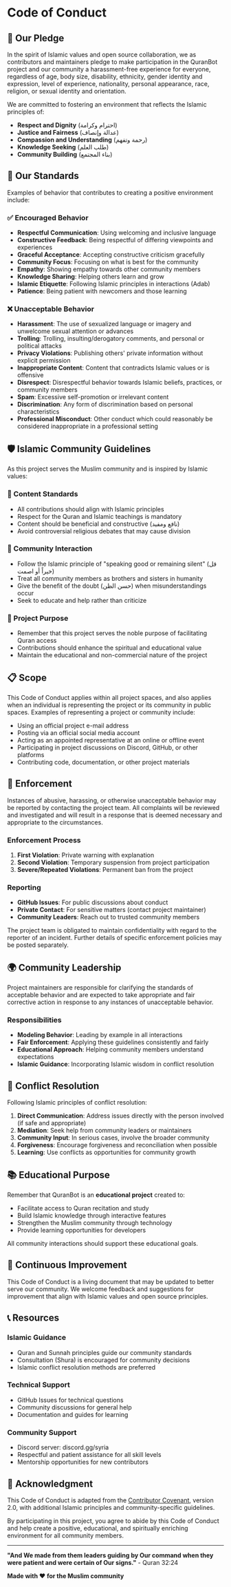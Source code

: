 # Code of Conduct

## 🕌 Our Pledge

In the spirit of Islamic values and open source collaboration, we as contributors and maintainers pledge to make participation in the QuranBot project and our community a harassment-free experience for everyone, regardless of age, body size, disability, ethnicity, gender identity and expression, level of experience, nationality, personal appearance, race, religion, or sexual identity and orientation.

We are committed to fostering an environment that reflects the Islamic principles of:
- **Respect and Dignity** (احترام وكرامة)
- **Justice and Fairness** (عدالة وإنصاف) 
- **Compassion and Understanding** (رحمة وتفهم)
- **Knowledge Seeking** (طلب العلم)
- **Community Building** (بناء المجتمع)

## 🌟 Our Standards

Examples of behavior that contributes to creating a positive environment include:

### ✅ Encouraged Behavior
- **Respectful Communication**: Using welcoming and inclusive language
- **Constructive Feedback**: Being respectful of differing viewpoints and experiences
- **Graceful Acceptance**: Accepting constructive criticism gracefully
- **Community Focus**: Focusing on what is best for the community
- **Empathy**: Showing empathy towards other community members
- **Knowledge Sharing**: Helping others learn and grow
- **Islamic Etiquette**: Following Islamic principles in interactions (Adab)
- **Patience**: Being patient with newcomers and those learning

### ❌ Unacceptable Behavior
- **Harassment**: The use of sexualized language or imagery and unwelcome sexual attention or advances
- **Trolling**: Trolling, insulting/derogatory comments, and personal or political attacks
- **Privacy Violations**: Publishing others' private information without explicit permission
- **Inappropriate Content**: Content that contradicts Islamic values or is offensive
- **Disrespect**: Disrespectful behavior towards Islamic beliefs, practices, or community members
- **Spam**: Excessive self-promotion or irrelevant content
- **Discrimination**: Any form of discrimination based on personal characteristics
- **Professional Misconduct**: Other conduct which could reasonably be considered inappropriate in a professional setting

## 🛡️ Islamic Community Guidelines

As this project serves the Muslim community and is inspired by Islamic values:

### 📖 Content Standards
- All contributions should align with Islamic principles
- Respect for the Quran and Islamic teachings is mandatory
- Content should be beneficial and constructive (نافع ومفيد)
- Avoid controversial religious debates that may cause division

### 🤝 Community Interaction
- Follow the Islamic principle of "speaking good or remaining silent" (قل خيراً أو اصمت)
- Treat all community members as brothers and sisters in humanity
- Give the benefit of the doubt (حسن الظن) when misunderstandings occur
- Seek to educate and help rather than criticize

### 🎯 Project Purpose
- Remember that this project serves the noble purpose of facilitating Quran access
- Contributions should enhance the spiritual and educational value
- Maintain the educational and non-commercial nature of the project

## 📋 Scope

This Code of Conduct applies within all project spaces, and also applies when an individual is representing the project or its community in public spaces. Examples of representing a project or community include:

- Using an official project e-mail address
- Posting via an official social media account
- Acting as an appointed representative at an online or offline event
- Participating in project discussions on Discord, GitHub, or other platforms
- Contributing code, documentation, or other project materials

## 🚨 Enforcement

Instances of abusive, harassing, or otherwise unacceptable behavior may be reported by contacting the project team. All complaints will be reviewed and investigated and will result in a response that is deemed necessary and appropriate to the circumstances.

### Enforcement Process
1. **First Violation**: Private warning with explanation
2. **Second Violation**: Temporary suspension from project participation
3. **Severe/Repeated Violations**: Permanent ban from the project

### Reporting
- **GitHub Issues**: For public discussions about conduct
- **Private Contact**: For sensitive matters (contact project maintainer)
- **Community Leaders**: Reach out to trusted community members

The project team is obligated to maintain confidentiality with regard to the reporter of an incident. Further details of specific enforcement policies may be posted separately.

## 🌍 Community Leadership

Project maintainers are responsible for clarifying the standards of acceptable behavior and are expected to take appropriate and fair corrective action in response to any instances of unacceptable behavior.

### Responsibilities
- **Modeling Behavior**: Leading by example in all interactions
- **Fair Enforcement**: Applying these guidelines consistently and fairly
- **Educational Approach**: Helping community members understand expectations
- **Islamic Guidance**: Incorporating Islamic wisdom in conflict resolution

## 🤲 Conflict Resolution

Following Islamic principles of conflict resolution:

1. **Direct Communication**: Address issues directly with the person involved (if safe and appropriate)
2. **Mediation**: Seek help from community leaders or maintainers
3. **Community Input**: In serious cases, involve the broader community
4. **Forgiveness**: Encourage forgiveness and reconciliation when possible
5. **Learning**: Use conflicts as opportunities for community growth

## 📚 Educational Purpose

Remember that QuranBot is an **educational project** created to:
- Facilitate access to Quran recitation and study
- Build Islamic knowledge through interactive features
- Strengthen the Muslim community through technology
- Provide learning opportunities for developers

All community interactions should support these educational goals.

## 🔄 Continuous Improvement

This Code of Conduct is a living document that may be updated to better serve our community. We welcome feedback and suggestions for improvement that align with Islamic values and open source principles.

## 📞 Resources

### Islamic Guidance
- Quran and Sunnah principles guide our community standards
- Consultation (Shura) is encouraged for community decisions
- Islamic conflict resolution methods are preferred

### Technical Support
- GitHub Issues for technical questions
- Community discussions for general help
- Documentation and guides for learning

### Community Support
- Discord server: discord.gg/syria
- Respectful and patient assistance for all skill levels
- Mentorship opportunities for new contributors

## 🙏 Acknowledgment

This Code of Conduct is adapted from the [Contributor Covenant](https://www.contributor-covenant.org), version 2.0, with additional Islamic principles and community-specific guidelines.

By participating in this project, you agree to abide by this Code of Conduct and help create a positive, educational, and spiritually enriching environment for all community members.

---

**"And We made from them leaders guiding by Our command when they were patient and were certain of Our signs."** - Quran 32:24

**Made with ❤️ for the Muslim community** 